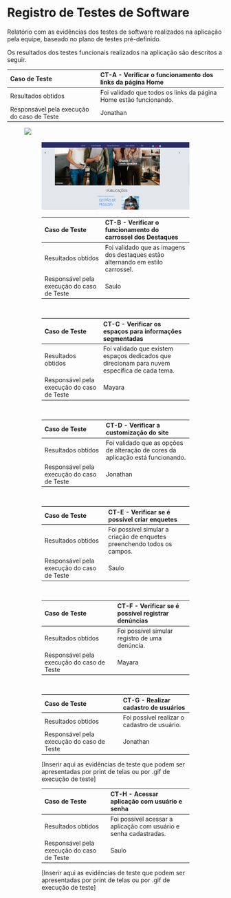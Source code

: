 # Registro de Testes de Software

Relatório com as evidências dos testes de software realizados na aplicação pela equipe, baseado no plano de testes pré-definido.

Os resultados dos testes funcionais realizados na aplicação são descritos a seguir.

|Caso de Teste    | CT-A - Verificar o funcionamento dos links da página Home |
|:---|:---|
| Resultados obtidos | Foi validado que todos os links da página Home estão funcionando.|
| Responsável pela execução do caso de Teste | Jonathan |

<figure> 
  <img src="https://github.com/ICEI-PUC-Minas-PMV-ADS/pmv-ads-2023-2-e1-proj-web-t10-portal_intra/blob/main/documentos/img/in%C3%ADcio1.png"
</figure> 

<figure> 
  <img src="https://github.com/ICEI-PUC-Minas-PMV-ADS/pmv-ads-2023-2-e1-proj-web-t10-portal_intra/blob/main/documentos/img/inicio2.png"
</figure>



<br>

|Caso de Teste    | CT-B - Verificar o funcionamento do carrossel dos Destaques |
|:---|:---|
| Resultados obtidos | Foi validado que as imagens dos destaques estão alternando em estilo carrossel.|
| Responsável pela execução do caso de Teste | Saulo |

<br>

|Caso de Teste    | CT-C - Verificar os espaços para informações segmentadas |
|:---|:---|
| Resultados obtidos | Foi validado que existem espaços dedicados que direcionam para nuvem específica de cada tema.  |
| Responsável pela execução do caso de Teste | Mayara |

<br>

|Caso de Teste    | CT-D - Verificar a customização do site |
|:---|:---|
| Resultados obtidos | Foi validado  que as opções de alteração de cores da aplicação está funcionando. |
| Responsável pela execução do caso de Teste | Jonathan |

<br>

|Caso de Teste    | CT-E - Verificar se é possível criar enquetes |
|:---|:---|
| Resultados obtidos | Foi possível simular a criação de enquetes preenchendo todos os campos.  |
| Responsável pela execução do caso de Teste | Saulo |

<br>

|Caso de Teste    | CT-F - Verificar se é possível registrar denúncias |
|:---|:---|
| Resultados obtidos | Foi possível simular  registro de uma denúncia. |
| Responsável pela execução do caso de Teste | Mayara |

<br>

|Caso de Teste    | CT-G - Realizar cadastro de usuários |
|:---|:---|
| Resultados obtidos | Foi possível realizar o cadastro de usuário.  |
| Responsável pela execução do caso de Teste | Jonathan |

[Inserir aqui as evidências de teste que podem ser apresentadas por print de telas ou por .gif de execução de teste]

|Caso de Teste    | CT-H - Acessar aplicação com usuário e senha |
|:---|:---|
| Resultados obtidos | Foi possível acessar a aplicação com usuário e senha cadastradas.  |
| Responsável pela execução do caso de Teste | Saulo |

[Inserir aqui as evidências de teste que podem ser apresentadas por print de telas ou por .gif de execução de teste]

